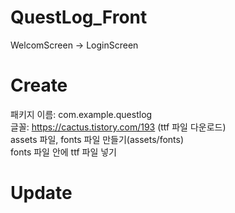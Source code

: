 # QuestLog_Front
WelcomScreen -> LoginScreen
</br>
# Create
패키지 이름: com.example.questlog</br>
글꼴: https://cactus.tistory.com/193 (ttf 파일 다운로드) </br>
assets 파일, fonts 파일 만들기(assets/fonts) </br>
fonts 파일 안에 ttf 파일 넣기

# Update
